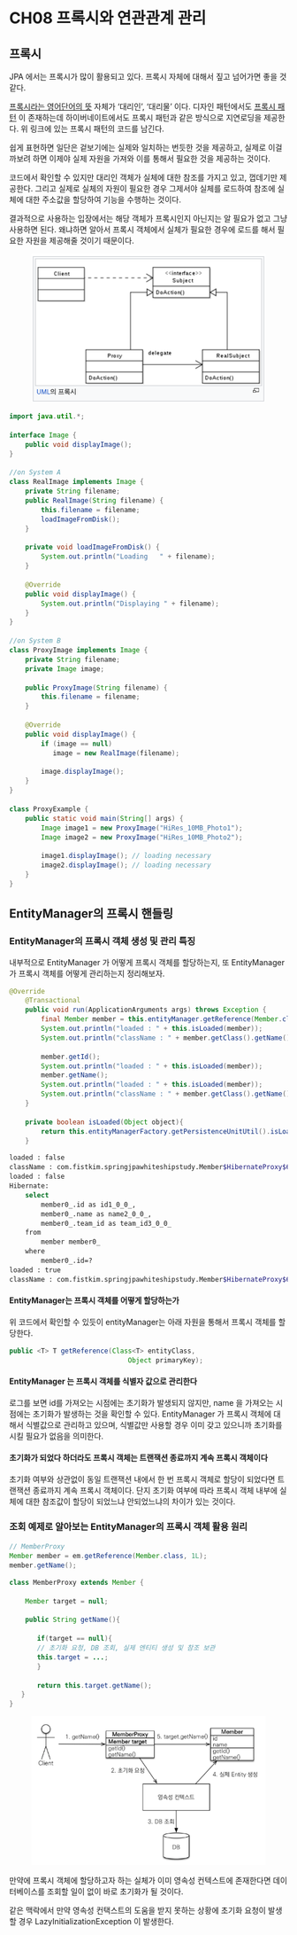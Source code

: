 # CH08 프록시와 연관관계 관리

## 프록시

JPA 에서는 프록시가 많이 활용되고 있다. 프록시 자체에 대해서 짚고 넘어가면 좋을 것 같다.

[프록시라는 영어단어의 뜻](https://en.dict.naver.com/#/entry/enko/2ba09ebcdb6a4c22bd17e98caae1f4c5) 자체가 ‘대리인’, ‘대리물’ 이다. 디자인 패턴에서도 [프록시 패턴](https://ko.wikipedia.org/wiki/%ED%94%84%EB%A1%9D%EC%8B%9C\_%ED%8C%A8%ED%84%B4) 이 존재하는데 하이버네이트에서도 프록시 패턴과 같은 방식으로 지연로딩을 제공한다. 위 링크에 있는 프록시 패턴의 코드를 남긴다.

쉽게 표현하면 일단은 겉보기에는 실제와 일치하는 번듯한 것을 제공하고, 실제로 이걸 까보려 하면 이제야 실제 자원을 가져와 이를 통해서 필요한 것을 제공하는 것이다.

코드에서 확인할 수 있지만 대리인 객체가 실체에 대한 참조를 가지고 있고, 껍데기만 제공한다. 그리고 실제로 실체의 자원이 필요한 경우 그제서야 실체를 로드하여 참조에 실체에 대한 주소값을 할당하여 기능을 수행하는 것이다.

결과적으로 사용하는 입장에서는 해당 객체가 프록시인지 아닌지는 알 필요가 없고 그냥 사용하면 된다. 왜냐하면 알아서 프록시 객체에서 실체가 필요한 경우에 로드를 해서 필요한 자원을 제공해줄 것이기 때문이다.

<figure><img src="../../.gitbook/assets/image (20).png" alt=""><figcaption></figcaption></figure>

```java
import java.util.*;

interface Image {
    public void displayImage();
}

//on System A
class RealImage implements Image {
    private String filename;
    public RealImage(String filename) {
        this.filename = filename;
        loadImageFromDisk();
    }

    private void loadImageFromDisk() {
        System.out.println("Loading   " + filename);
    }

    @Override
    public void displayImage() {
        System.out.println("Displaying " + filename);
    }
}

//on System B
class ProxyImage implements Image {
    private String filename;
    private Image image;

    public ProxyImage(String filename) {
        this.filename = filename;
    }

    @Override
    public void displayImage() {
        if (image == null)
           image = new RealImage(filename);

        image.displayImage();
    }
}

class ProxyExample {
    public static void main(String[] args) {
        Image image1 = new ProxyImage("HiRes_10MB_Photo1");
        Image image2 = new ProxyImage("HiRes_10MB_Photo2");

        image1.displayImage(); // loading necessary
        image2.displayImage(); // loading necessary
    }
}
```

## EntityManager의 프록시 핸들링

### EntityManager의 프록시 객체 생성 및 관리 특징

내부적으로 EntityManager 가 어떻게 프록시 객체를 할당하는지,  또 EntityManager 가 프록시 객체를 어떻게 관리하는지 정리해보자.

```java
@Override
    @Transactional
    public void run(ApplicationArguments args) throws Exception {
        final Member member = this.entityManager.getReference(Member.class, 1L);
        System.out.println("loaded : " + this.isLoaded(member));
        System.out.println("className : " + member.getClass().getName());

        member.getId();
        System.out.println("loaded : " + this.isLoaded(member));
        member.getName();
        System.out.println("loaded : " + this.isLoaded(member));
        System.out.println("className : " + member.getClass().getName());
    }

    private boolean isLoaded(Object object){
        return this.entityManagerFactory.getPersistenceUnitUtil().isLoaded(object);
    }
```

```bash
loaded : false
className : com.fistkim.springjpawhiteshipstudy.Member$HibernateProxy$63wbZVZy
loaded : false
Hibernate: 
    select
        member0_.id as id1_0_0_,
        member0_.name as name2_0_0_,
        member0_.team_id as team_id3_0_0_ 
    from
        member member0_ 
    where
        member0_.id=?
loaded : true
className : com.fistkim.springjpawhiteshipstudy.Member$HibernateProxy$63wbZVZy

```

#### EntityManager는 프록시 객체를 어떻게 할당하는가

위  코드에서 확인할 수 있듯이 entityManager는 아래 자원을 통해서 프록시 객체를 할당한다.

```java
public <T> T getReference(Class<T> entityClass, 
                              Object primaryKey);
```

#### &#x20;EntityManager 는 프록시 객체를 식별자 값으로 관리한다

로그를 보면 id를 가져오는 시점에는 초기화가 발생되지 않지만, name 을 가져오는 시점에는 초기화가 발생하는 것을 확인할 수 있다. EntityManager 가 프록시 객체에 대해서 식별값으로 관리하고 있으며, 식별값만 사용할 경우 이미 갖고 있으니까 초기화를 시킬 필요가 없음을 의미한다.

#### 초기화가 되었다 하더라도 프록시 객체는 트랜잭션 종료까지 계속 프록시 객체이다

초기화 여부와 상관없이 동일 트랜잭션 내에서 한 번 프록시 객체로 할당이 되었다면 트랜잭션 종료까지 계속 프록시 객체이다. 단지  초기화 여부에 따라 프록시 객체 내부에 실체에 대한 참조값이 할당이 되었느냐 안되었느냐의 차이가 있는 것이다.

### 조회 예제로 알아보는 EntityManager의 프록시 객체 활용 원리

```java
// MemberProxy
Member member = em.getReference(Member.class, 1L);
member.getName();
```

```java
class MemberProxy extends Member {

    Member target = null; 
    
    public String getName(){
    
       if(target == null){
       // 초기화 요청, DB 조회, 실제 엔티티 생성 및 참조 보관
       this.target = ...;        
       }
       
       return this.target.getName();
   }    
}            
```

<figure><img src="../../.gitbook/assets/image (24).png" alt=""><figcaption></figcaption></figure>

만약에 프록시 객체에 할당하고자 하는 실체가 이미 영속성 컨텍스트에 존재한다면 데이터베이스를 조회할 일이 없이 바로 초기화가 될 것이다.

같은 맥락에서 만약 영속성 컨택스트의 도움을 받지 못하는 상황에 초기화 요청이 발생할 경우 LazyInitializationException 이 발생한다.















